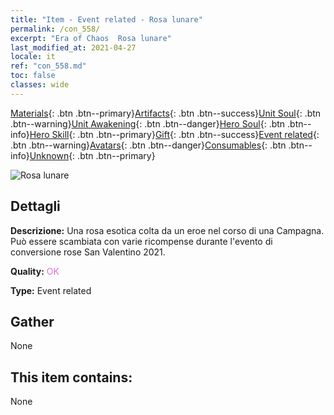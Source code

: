 ```yaml
---
title: "Item - Event related - Rosa lunare"
permalink: /con_558/
excerpt: "Era of Chaos  Rosa lunare"
last_modified_at: 2021-04-27
locale: it
ref: "con_558.md"
toc: false
classes: wide
---
```

 [Materials](/ItemsIT/){: .btn .btn--primary}[Artifacts](/ItemsIT/Artifacts/){: .btn .btn--success}[Unit Soul](/ItemsIT/UnitSoul/){: .btn .btn--warning}[Unit Awakening](/ItemsIT/UnitAwakening/){: .btn .btn--danger}[Hero Soul](/ItemsIT/HeroSoul/){: .btn .btn--info}[Hero Skill](/ItemsIT/HeroSkill/){: .btn .btn--primary}[Gift](/ItemsIT/Gift/){: .btn .btn--success}[Event related](/ItemsIT/Events/){: .btn .btn--warning}[Avatars](/ItemsIT/Avatars/){: .btn .btn--danger}[Consumables](/ItemsIT/Consumables/){: .btn .btn--info}[Unknown](/ItemsIT/Unknown/){: .btn .btn--primary}

 ![Rosa lunare](/images/t/i_3059.png)

## Dettagli
 **Descrizione:** Una rosa esotica colta da un eroe nel corso di una Campagna. Può essere scambiata con varie ricompense durante l'evento di conversione rose San Valentino 2021.

 **Quality:** <span style="color: #DA70D6">OK</span>

 **Type:** Event related

## Gather

  None

## This item contains:

  None

